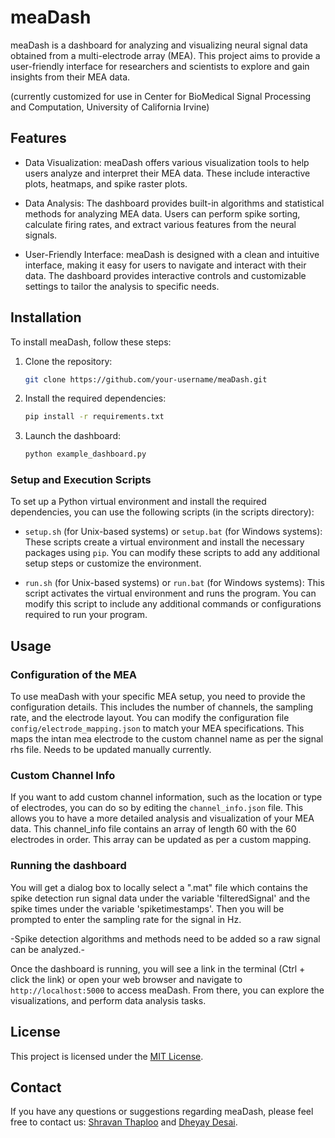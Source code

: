 # meaDash

meaDash is a dashboard for analyzing and visualizing neural signal data obtained from a multi-electrode array (MEA). This project aims to provide a user-friendly interface for researchers and scientists to explore and gain insights from their MEA data.

(currently customized for use in Center for BioMedical Signal Processing and Computation, University of California Irvine)

## Features

- Data Visualization: meaDash offers various visualization tools to help users analyze and interpret their MEA data. These include interactive plots, heatmaps, and spike raster plots.

- Data Analysis: The dashboard provides built-in algorithms and statistical methods for analyzing MEA data. Users can perform spike sorting, calculate firing rates, and extract various features from the neural signals.

- User-Friendly Interface: meaDash is designed with a clean and intuitive interface, making it easy for users to navigate and interact with their data. The dashboard provides interactive controls and customizable settings to tailor the analysis to specific needs.

## Installation

To install meaDash, follow these steps:

1. Clone the repository:
    ```bash
    git clone https://github.com/your-username/meaDash.git
    ```

2. Install the required dependencies:
    ```bash
    pip install -r requirements.txt
    ```

3. Launch the dashboard:
    ```bash
    python example_dashboard.py
    ```

### Setup and Execution Scripts

To set up a Python virtual environment and install the required dependencies, you can use the following scripts (in the scripts directory):

- `setup.sh` (for Unix-based systems) or `setup.bat` (for Windows systems): These scripts create a virtual environment and install the necessary packages using `pip`. You can modify these scripts to add any additional setup steps or customize the environment.

- `run.sh` (for Unix-based systems) or `run.bat` (for Windows systems): This script activates the virtual environment and runs the program. You can modify this script to include any additional commands or configurations required to run your program.

## Usage

### Configuration of the MEA
To use meaDash with your specific MEA setup, you need to provide the configuration details. This includes the number of channels, the sampling rate, and the electrode layout. You can modify the configuration file `config/electrode_mapping.json` to match your MEA specifications. This maps the intan mea electrode to the custom channel name as per the signal rhs file. Needs to be updated manually currently.

### Custom Channel Info
If you want to add custom channel information, such as the location or type of electrodes, you can do so by editing the `channel_info.json` file. This allows you to have a more detailed analysis and visualization of your MEA data. This channel_info file contains an array of length 60 with the 60 electrodes in order. This array can be updated as per a custom mapping.

### Running the dashboard
You will get a dialog box to locally select a ".mat" file which contains the spike detection run signal data under the variable 'filteredSignal' and the spike times under the variable 'spiketimestamps'. Then you will be prompted to enter the sampling rate for the signal in Hz.

-Spike detection algorithms and methods need to be added so a raw signal can be analyzed.-

Once the dashboard is running, you will see a link in the terminal (Ctrl + click the link) or open your web browser and navigate to `http://localhost:5000` to access meaDash. From there, you can explore the visualizations, and perform data analysis tasks.

## License

This project is licensed under the [MIT License](LICENSE).

## Contact

If you have any questions or suggestions regarding meaDash, please feel free to contact us: [Shravan Thaploo](mailto:sthaploo@uci.edu) and [Dheyay Desai](mailto:desaidn@uci.edu).

